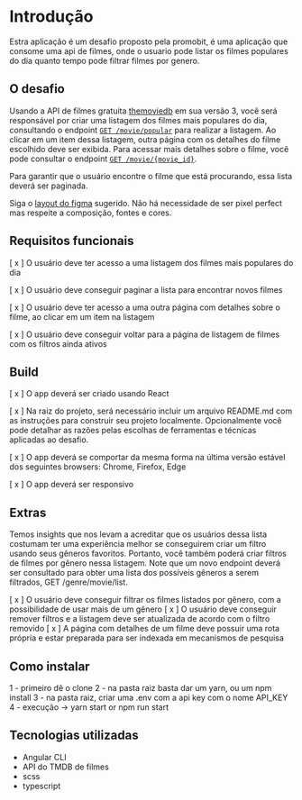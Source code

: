 # Introdução

Estra aplicação é um desafio proposto pela promobit, é uma aplicação que consome uma api de filmes, onde o usuario pode listar os filmes populares do dia quanto tempo pode filtrar filmes por genero.

## O desafio

Usando a API de filmes gratuita [themoviedb](https://developers.themoviedb.org/3/getting-started/introduction) em sua versão 3, você será responsável por criar uma listagem dos filmes mais populares do dia, consultando o endpoint [`GET /movie/popular`](https://developers.themoviedb.org/3/movies/get-popular-movies) para realizar a listagem. Ao clicar em um item dessa listagem, outra página com os detalhes do filme escolhido deve ser exibida. Para acessar mais detalhes sobre o filme, você pode consultar o endpoint [`GET /movie/{movie_id}`](https://developers.themoviedb.org/3/movies/get-movie-details).

Para garantir que o usuário encontre o filme que está procurando, essa lista deverá ser paginada.

Siga o [layout do figma](https://www.figma.com/file/rM7WPqhLY9ObnGzSCeWLxB/Teste-Front-End) sugerido. Não há necessidade de ser pixel perfect mas respeite a composição, fontes e cores.

## Requisitos funcionais

[ x ] O usuário deve ter acesso a uma listagem dos filmes mais populares do dia

[ x ] O usuário deve conseguir paginar a lista para encontrar novos filmes

[ x ] O usuário deve ter acesso a uma outra página com detalhes sobre o filme, ao clicar em um item na listagem

[ x ] O usuário deve conseguir voltar para a página de listagem de filmes com os filtros ainda ativos

## Build

[ x ] O app deverá ser criado usando React

[ x ] Na raiz do projeto, será necessário incluir um arquivo README.md com as instruções para construir seu projeto localmente. Opcionalmente você pode detalhar as razões pelas escolhas de ferramentas e técnicas aplicadas ao desafio.

[ x ] O app deverá se comportar da mesma forma na última versão estável dos seguintes browsers: Chrome, Firefox, Edge

[ x ] O app deverá ser responsivo

## Extras

Temos insights que nos levam a acreditar que os usuários dessa lista costumam ter uma experiência melhor se conseguirem criar um filtro usando seus gêneros favoritos. Portanto, você também poderá criar filtros de filmes por gênero nessa listagem. Note que um novo endpoint deverá ser consultado para obter uma lista dos possíveis gêneros a serem filtrados, GET /genre/movie/list.

[ x ] O usuário deve conseguir filtrar os filmes listados por gênero, com a possibilidade de usar mais de um gênero
[ x ] O usuário deve conseguir remover filtros e a listagem deve ser atualizada de acordo com o filtro removido
[ x ] A página com detalhes de um filme deve possuir uma rota própria e estar preparada para ser indexada em mecanismos de pesquisa

## Como instalar

1 - primeiro dê o clone
2 - na pasta raiz basta dar um yarn, ou um npm install
3 - na pasta raiz, criar uma .env com a api key com o nome API_KEY
4 - execução -> yarn start or npm run start

## Tecnologias utilizadas

- Angular CLI
- API do TMDB de filmes
- scss
- typescript
